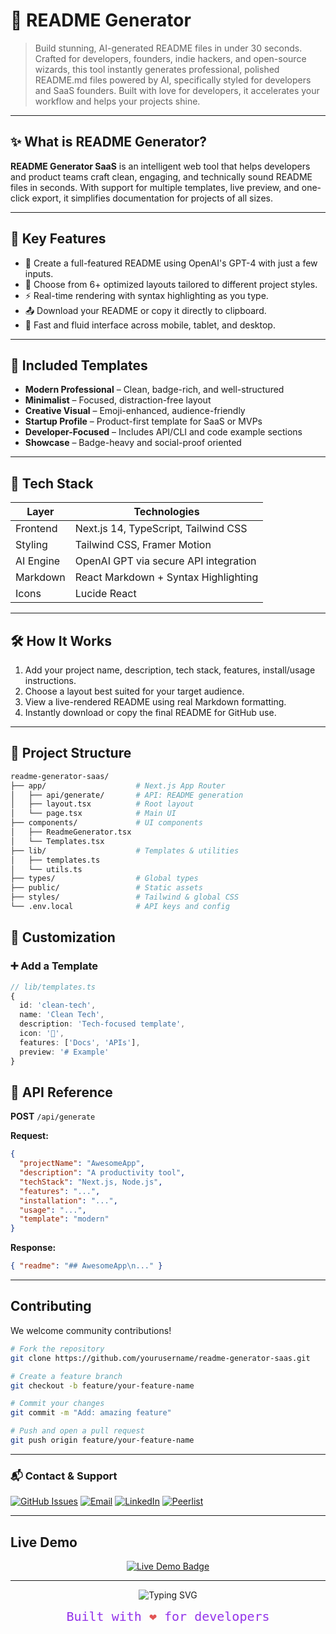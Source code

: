 # 🧠 README Generator 

> Build stunning, AI-generated README files in under 30 seconds. Crafted for developers, founders, indie hackers, and open-source wizards, this tool instantly generates professional, polished README.md files powered by AI, specifically styled for developers and SaaS founders. Built with love for developers, it accelerates your workflow and helps your projects shine.

---

## ✨ What is README Generator?

**README Generator SaaS** is an intelligent web tool that helps developers and product teams craft clean, engaging, and technically sound README files in seconds. With support for multiple templates, live preview, and one-click export, it simplifies documentation for projects of all sizes.

---

## 🚀 Key Features

- 🤖 Create a full-featured README using OpenAI's GPT-4 with just a few inputs.
- 🧱 Choose from 6+ optimized layouts tailored to different project styles.
- ⚡ Real-time rendering with syntax highlighting as you type.
- 📤 Download your README or copy it directly to clipboard.
- 📱 Fast and fluid interface across mobile, tablet, and desktop.

---

## 🎨 Included Templates

- **Modern Professional** – Clean, badge-rich, and well-structured  
- **Minimalist** – Focused, distraction-free layout  
- **Creative Visual** – Emoji-enhanced, audience-friendly  
- **Startup Profile** – Product-first template for SaaS or MVPs  
- **Developer-Focused** – Includes API/CLI and code example sections  
- **Showcase** – Badge-heavy and social-proof oriented

---

## 🧰 Tech Stack

| Layer       | Technologies                          |
|-------------|----------------------------------------|
| Frontend    | Next.js 14, TypeScript, Tailwind CSS   |
| Styling     | Tailwind CSS, Framer Motion            |
| AI Engine   | OpenAI GPT via secure API integration|
| Markdown    | React Markdown + Syntax Highlighting   |
| Icons       | Lucide React                           |

---

## 🛠 How It Works

1. Add your project name, description, tech stack, features, install/usage instructions.  
2. Choose a layout best suited for your target audience.  
3. View a live-rendered README using real Markdown formatting.  
4. Instantly download or copy the final README for GitHub use.

---

## 📂 Project Structure

```bash
readme-generator-saas/
├── app/                    # Next.js App Router
│   ├── api/generate/       # API: README generation
│   ├── layout.tsx          # Root layout
│   └── page.tsx            # Main UI
├── components/             # UI components
│   ├── ReadmeGenerator.tsx
│   └── Templates.tsx
├── lib/                    # Templates & utilities
│   ├── templates.ts
│   └── utils.ts
├── types/                  # Global types
├── public/                 # Static assets
├── styles/                 # Tailwind & global CSS
└── .env.local              # API keys and config
```

## 🔧 Customization

### ➕ Add a Template
```ts
// lib/templates.ts
{
  id: 'clean-tech',
  name: 'Clean Tech',
  description: 'Tech-focused template',
  icon: '🧪',
  features: ['Docs', 'APIs'],
  preview: '# Example'
}
```

## 📄 API Reference

**POST** `/api/generate`

**Request:**
```json
{
  "projectName": "AwesomeApp",
  "description": "A productivity tool",
  "techStack": "Next.js, Node.js",
  "features": "...",
  "installation": "...",
  "usage": "...",
  "template": "modern"
}
```

**Response:**
```json
{ "readme": "## AwesomeApp\n..." }
```

---

## Contributing
We welcome community contributions!

```bash
# Fork the repository
git clone https://github.com/yourusername/readme-generator-saas.git

# Create a feature branch
git checkout -b feature/your-feature-name

# Commit your changes
git commit -m "Add: amazing feature"

# Push and open a pull request
git push origin feature/your-feature-name

```
---

### 📬 Contact & Support

[![GitHub Issues](https://img.shields.io/badge/-Issues-24292e?style=for-the-badge&logo=github&logoColor=white&colorA=141414&colorB=3d3d3d)](https://github.com/yourusername/readme-generator-saas/issues) [![Email](https://img.shields.io/badge/-Email-e94235?style=for-the-badge&logo=gmail&logoColor=white&colorA=ff6f61&colorB=e94235)](mailto:support@readmegen.com)  [![LinkedIn](https://img.shields.io/badge/-LinkedIn-0a66c2?style=for-the-badge&logo=linkedin&logoColor=white&colorA=004182&colorB=0a66c2)](https://www.linkedin.com/company/readmegen) [![Peerlist](https://img.shields.io/badge/-Peerlist-00aaff?style=for-the-badge&logo=peerlist&logoColor=white&colorA=0077cc&colorB=00aaff)](https://peerlist.io/readmegen)


---
## Live Demo
<p align="center">
  <a href="https://readme-generator-ai.vercel.app" target="_blank">
    <img src="https://img.shields.io/badge/🚀 Live Demo-Click%20Here-%239333EA?style=for-the-badge&logo=vercel&logoColor=white" alt="Live Demo Badge" />
  </a>
</p>

---

<p align="center">
  <img src="https://readme-typing-svg.herokuapp.com?font=Fira+Code&size=20&duration=3000&pause=1000&color=9333EA&center=true&vCenter=true&width=435&lines=Fast.+Smart.+Beautiful.;AI-powered+README+generation." alt="Typing SVG" />
</p>

<p align="center" style="font-family: 'Fira Code', monospace; font-size: 20px; color: #9333EA; margin-top: 10px;">
  Built with <span style="color:#e25555;">&#10084;&#65039;</span> for developers
</p>
